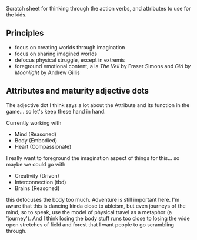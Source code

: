 Scratch sheet for thinking through the action verbs, and attributes to use for the kids.

## Principles

- focus on creating worlds through imagination
- focus on sharing imagined worlds
- defocus physical struggle, except in extremis
- foreground emotional content, a la _The Veil_ by Fraser Simons and _Girl by Moonlight_ by Andrew Gillis

## Attributes and maturity adjective dots

The adjective dot I think says a lot about the Attribute and its function in the game... so let's keep these hand in hand.

Currently working with

- Mind (Reasoned)
- Body (Embodied)
- Heart (Compassionate)

I really want to foreground the imagination aspect of things for this... so maybe we could go with

- Creativity (Driven)
- Interconnection (tbd)
- Brains (Reasoned)

this defocuses the body too much. Adventure is still important here. I'm aware that this is dancing kinda close to ableism, but even journeys of the mind, so to speak, use the model of physical travel as a metaphor (a 'journey'). And I think losing the body stuff runs too close to losing the wide open stretches of field and forest that I want people to go scrambling through.

